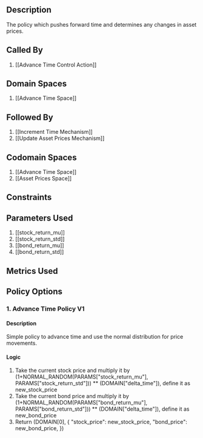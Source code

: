 ## Description

The policy which pushes forward time and determines any changes in asset prices.
## Called By
1. [[Advance Time Control Action]]
## Domain Spaces
1. [[Advance Time Space]]
## Followed By
1. [[Increment Time Mechanism]]
2. [[Update Asset Prices Mechanism]]
## Codomain Spaces
1. [[Advance Time Space]]
2. [[Asset Prices Space]]
## Constraints
## Parameters Used
1. [[stock_return_mu]]
2. [[stock_return_std]]
3. [[bond_return_mu]]
4. [[bond_return_std]]
## Metrics Used
## Policy Options
### 1. Advance Time Policy V1
#### Description
Simple policy to advance time and use the normal distribution for price movements.
#### Logic
1. Take the current stock price and multiply it by (1+NORMAL_RANDOM(PARAMS["stock_return_mu"], PARAMS["stock_return_std"])) ** (DOMAIN["delta_time"]), define it as new_stock_price
2. Take the current bond price and multiply it by (1+NORMAL_RANDOM(PARAMS["bond_return_mu"], PARAMS["bond_return_std"])) ** (DOMAIN["delta_time"]), define it as new_bond_price
3. Return (DOMAIN[0], {
        "stock_price": new_stock_price,
        "bond_price": new_bond_price,
    })

